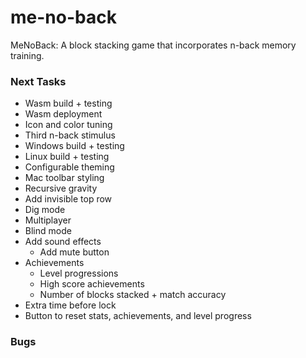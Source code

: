 # me-no-back
MeNoBack: A block stacking game that incorporates n-back memory training.


### Next Tasks
- Wasm build + testing
- Wasm deployment
- Icon and color tuning
- Third n-back stimulus
- Windows build + testing
- Linux build + testing
- Configurable theming
- Mac toolbar styling
- Recursive gravity
- Add invisible top row
- Dig mode
- Multiplayer
- Blind mode
- Add sound effects
  - Add mute button
- Achievements
  - Level progressions
  - High score achievements
  - Number of blocks stacked + match accuracy
- Extra time before lock
- Button to reset stats, achievements, and level progress


### Bugs
